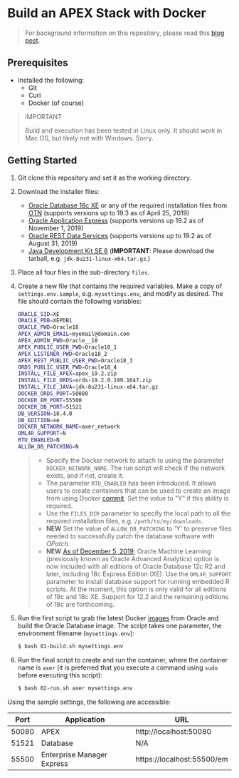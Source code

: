 # Build an APEX Stack with Docker

> For background information on this repository, please read this [blog post](https://fuzziebrain.com/content/id/1902/).

## Prerequisites

* Installed the following:
    * Git
    * Curl
    * Docker (of course)

> IMPORTANT
>
> Build and execution has been tested in Linux only. It should work in Mac OS, but likely not with Windows. Sorry.

## Getting Started

1. Git clone this repository and set it as the working directory.
2. Download the installer files:
    * [Oracle Database 18c XE](https://oracle.com/xe) or any of the required installation files from [OTN](https://www.oracle.com/technetwork/database/) (supports versions up to 19.3 as of April 25, 2019)
    * [Oracle Application Express](https://apex.oracle.com/download) (supports versions up 19.2 as of November 1, 2019)
    * [Oracle REST Data Services](https://www.oracle.com/technetwork/developer-tools/rest-data-services/downloads/index.html) (supports versions up to 19.2 as of August 31, 2019)
    * [Java Development Kit SE 8](https://www.oracle.com/technetwork/java/javase/downloads/) (**IMPORTANT**: Please download the tarball, e.g. `jdk-8u231-linux-x64.tar.gz`.)
3. Place all four files in the sub-directory `files`.
4. Create a new file that contains the required variables. Make a copy of `settings.env.sample`, e.g. `mysettings.env`, and modify as desired. The file should contain the following variables:
    ```bash
    ORACLE_SID=XE
    ORACLE_PDB=XEPDB1
    ORACLE_PWD=Oracle18
    APEX_ADMIN_EMAIL=myemail@domain.com
    APEX_ADMIN_PWD=Oracle__18
    APEX_PUBLIC_USER_PWD=Oracle18_1
    APEX_LISTENER_PWD=Oracle18_2
    APEX_REST_PUBLIC_USER_PWD=Oracle18_3
    ORDS_PUBLIC_USER_PWD=Oracle18_4
    INSTALL_FILE_APEX=apex_19.2.zip
    INSTALL_FILE_ORDS=ords-19.2.0.199.1647.zip
    INSTALL_FILE_JAVA=jdk-8u231-linux-x64.tar.gz
    DOCKER_ORDS_PORT=50080
    DOCKER_EM_PORT=55500
    DOCKER_DB_PORT=51521
    DB_VERSION=18.4.0
    DB_EDITION=xe
    DOCKER_NETWORK_NAME=axer_network
    OML4R_SUPPORT=N
    RTU_ENABLED=N
    ALLOW_DB_PATCHING=N
    ```

    > * Specify the Docker network to attach to using the parameter `DOCKER_NETWORK_NAME`. The run script will check if the network exists, and if not, create it.
    > * The parameter `RTU_ENABLED` has been introduced. It allows users to create containers that can be used to create an image from using Docker [commit](https://docs.docker.com/engine/reference/commandline/commit/). Set the value to "Y" if this ability is required.
    > * Use the `FILES_DIR` parameter to specify the local path to all the required installation files, e.g. `/path/to/my/downloads`.
    > * **NEW** Set the value of `ALLOW_DB_PATCHING` to 'Y' to preserve files needed to successfully patch the database software with *OPatch*.
    > * **NEW** [As of December 5, 2019](https://blogs.oracle.com/database/machine-learning%2c-spatial-and-graph-no-license-required-v2), Oracle Machine Learning (previously known as Oracle Advanced Analytics) option is now included with all editions of Oracle Database 12c R2 and later, including 18c Express Edition (XE). Use the `OML4R_SUPPORT` parameter to install database support for running embedded R scripts. At the moment, this option is only valid for all editions of 19c and 18c XE. Support for 12.2 and the remaining editions of 18c are forthcoming.
5. Run the first script to grab the latest Docker [images](https://github.com/oracle/docker-images) from Oracle and build the Oracle Database image. The script takes one parameter, the environment filename (`mysettings.env`):
    ```bash
    $ bash 01-build.sh mysettings.env
    ```
6. Run the final script to create and run the container, where the container name is `axer` (it is preferred that you execute a command using `sudo` before executing this script):
    ```bash
    $ bash 02-run.sh axer mysettings.env
    ```

Using the sample settings, the following are accessible:

| Port | Application | URL |
|-|-|-|
| 50080 | APEX | http://localhost:50080 |
| 51521 | Database | N/A |
| 55500 | Enterprise Manager Express | https://localhost:55500/em |
